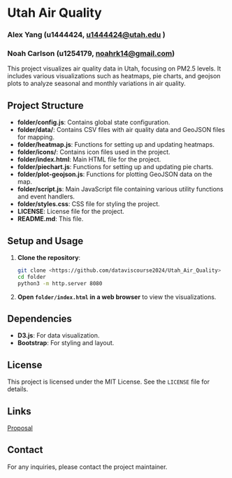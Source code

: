 # Utah Air Quality
### Alex Yang (u1444424, u1444424@utah.edu )
### Noah Carlson (u1254179, noahrk14@gmail.com)


This project visualizes air quality data in Utah, focusing on PM2.5 levels. It includes various visualizations such as heatmaps, pie charts, and geojson plots to analyze seasonal and monthly variations in air quality.




 ## Project Structure
- **folder/config.js**: Contains global state configuration.
- **folder/data/**: Contains CSV files with air quality data and GeoJSON files for mapping.
- **folder/heatmap.js**: Functions for setting up and updating heatmaps.
- **folder/icons/**: Contains icon files used in the project.
- **folder/index.html**: Main HTML file for the project.
- **folder/piechart.js**: Functions for setting up and updating pie charts.
- **folder/plot-geojson.js**: Functions for plotting GeoJSON data on the map.
- **folder/script.js**: Main JavaScript file containing various utility functions and event handlers.
- **folder/styles.css**: CSS file for styling the project.
- **LICENSE**: License file for the project.
- **README.md**: This file.


## Setup and Usage

1. **Clone the repository**:
    ```sh
    git clone <https://github.com/dataviscourse2024/Utah_Air_Quality>
    cd folder
    python3 -m http.server 8080
    ```

2. **Open `folder/index.html` in a web browser** to view the visualizations.

## Dependencies

- **D3.js**: For data visualization.
- **Bootstrap**: For styling and layout.

## License

This project is licensed under the MIT License. See the `LICENSE` file for details.

## Links
[Proposal](https://docs.google.com/document/d/1fxyGvyDPkBRHJ9T6WyT58l2Fn_95bQhJuNvDG30FsMU/edit)


## Contact

For any inquiries, please contact the project maintainer.
